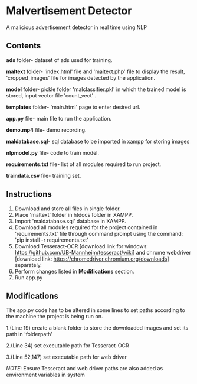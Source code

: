 # Malvertisement Detector

A malicious advertisement detector in real time using NLP

## Contents

**ads** folder- dataset of ads used for training.

**maltext** folder- 'index.html' file and 'maltext.php' file to display the result, 'cropped_images' file for images detected by the application.

**model** folder- pickle folder 'malclassifier.pkl' in which the trained model is stored, input vector file 'count_vect' .

**templates** folder- 'main.html' page to enter desired url.

**app.py** file- main file to run the application.

**demo.mp4** file- demo recording.

**maldatabase.sql**- sql database to be imported in xampp for storing images

**nlpmodel.py** file- code to train model.

**requirements.txt** file- list of all modules required to run project.

**traindata.csv** file- training set.

## Instructions

1. Download and store all files in single folder.
2. Place 'maltext' folder in htdocs folder in XAMPP.
3. Import 'maldatabase.sql' database in XAMPP.
4. Download all modules required for the project contained in 'requirements.txt' file through command prompt using the command: 'pip install -r requirements.txt'
5. Download Tesseract-OCR [download link for windows: https://github.com/UB-Mannheim/tesseract/wiki] and chrome webdriver [download link: https://chromedriver.chromium.org/downloads] separately.
6. Perform changes listed in **Modifications** section.
7. Run app.py

## Modifications
The app.py code has to be altered in some lines to set paths according to the machine the project is being run on.

1.(Line 19) create a blank folder to store the downloaded images and set its path in 'folderpath'

2.(Line 34) set executable path for Tesseract-OCR

3.(Line 52,147) set executable path for web driver

*NOTE*: Ensure Tesseract and web driver paths are also added as environment variables in system


